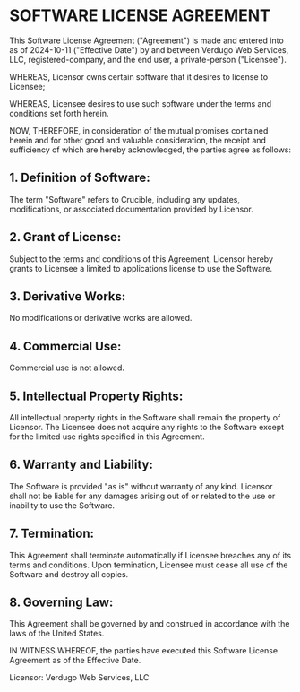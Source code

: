# SOFTWARE LICENSE AGREEMENT

This Software License Agreement ("Agreement") is made and entered into as of 2024-10-11 ("Effective Date") by and between Verdugo Web Services, LLC, registered-company, and the end user, a private-person ("Licensee").

WHEREAS, Licensor owns certain software that it desires to license to Licensee;

WHEREAS, Licensee desires to use such software under the terms and conditions set forth herein.

NOW, THEREFORE, in consideration of the mutual promises contained herein and for other good and valuable consideration, the receipt and sufficiency of which are hereby acknowledged, the parties agree as follows:
## 1. Definition of Software:

The term "Software" refers to Crucible, including any updates, modifications, or associated documentation provided by Licensor.
## 2. Grant of License:

Subject to the terms and conditions of this Agreement, Licensor hereby grants to Licensee a limited to applications license to use the Software.
## 3. Derivative Works:

No modifications or derivative works are allowed.
## 4. Commercial Use:

Commercial use is not allowed.
## 5. Intellectual Property Rights:

All intellectual property rights in the Software shall remain the property of Licensor. The Licensee does not acquire any rights to the Software except for the limited use rights specified in this Agreement.
## 6. Warranty and Liability:

The Software is provided "as is" without warranty of any kind. Licensor shall not be liable for any damages arising out of or related to the use or inability to use the Software.
## 7. Termination:

This Agreement shall terminate automatically if Licensee breaches any of its terms and conditions. Upon termination, Licensee must cease all use of the Software and destroy all copies.
## 8. Governing Law:

This Agreement shall be governed by and construed in accordance with the laws of the United States.

IN WITNESS WHEREOF, the parties have executed this Software License Agreement as of the Effective Date.

Licensor: Verdugo Web Services, LLC 
